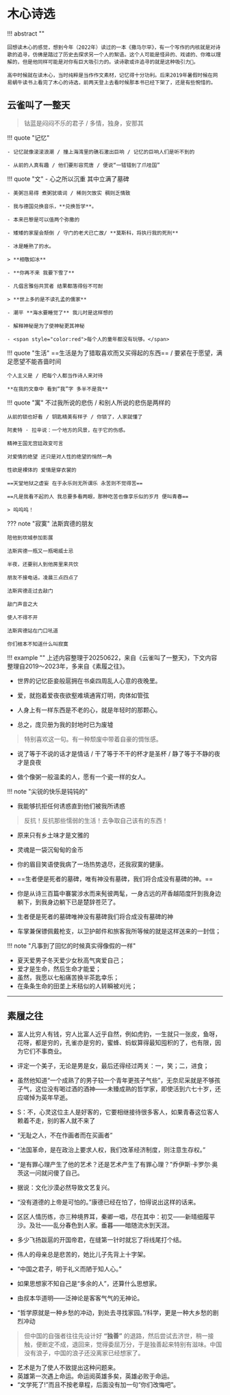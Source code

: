 # 木心诗选

!!! abstract ""

    回想读木心的感觉，想到今年（2022年）读过的一本《撒马尔罕》，有一个写作的内核就是对诗歌的追寻，仿佛是踏过了历史去探求另一个人的絮语。这个人可能是怪异的、戏谑的、你难以理解的，但是他同样可能是对你有巨大吸引力的。读诗歌或许追寻的就是这种吸引力🧲。

    高中时候就在读木心，当时纯粹是当作作文素材，记忆得十分功利。后来2019年暑假时候在网易蜗牛读书上看完了木心的诗选，前两天登上去看时候那本书已经下架了，还是有些惋惜的。



## 云雀叫了一整天


> 钴蓝是闷闷不乐的君子 / 多情，独身，安那其


!!! quote "记忆"
    
    - 记忆就像滚滚浪潮 / 撞上海湾里的礁石激出巨响 / 记忆的巨响人们是听不到的

    - 从前的人真有趣 / 他们要形容荒唐 / 便说“一错错到了爪哇国”

!!! quote "文"
    - 心之所以沉重 其中立满了墓碑

    - 美粥岂易得 煮粥犹填词 / 稀则欠故实 稠则乏情致

    - 我与德国兑换音乐，**兑换哲学**。
    
    - 本来巴黎是可以值两个弥撒的

    - 矮矮的家屋会颓倒 / 守门的老犬已亡故/ **莫斯科，将执行我的死刑**

    - 冰是睡熟了的水。

    > **相敬如冰**

    - **你再不来 我要下雪了**

    - 凡倡言雅俗共赏者 结果都落得俗不可耐

    > **世上多的是不读孔孟的儒家**

    - 潮平 **海水要睡觉了** 我儿时是这样想的

    - 解释神秘是为了使神秘更其神秘

    - <span style="color:red">每个人的童年都没有玩够。</span>

!!! quote "生活"
    ==生活是为了猎取喜欢而又买得起的东西== / 要紧在于愿望，满足愿望不能吝啬时间

    个人主义是 / 把每个人都当作诗人来对待

    **在我的文章中 看到“我”字 多半不是我**


!!! quote "寓"
    不过我所说的悲伤 / 和别人所说的悲伤是两样的

    从前的锁也好看 / 钥匙精美有样子 / 你锁了，人家就懂了

    阿麦特 · 拉辛说：一个地方的风景，在于它的伤感。

    精神王国无宫廷政变可言
    
    对爱情的绝望 还只是对人性的绝望的悄然一角

    性欲是裸体的 爱情是穿衣裳的

    ==天堂地狱之虚妄 在于永乐则无所谓乐 永苦则不觉得苦==

    ==凡是我看不起的人 我总要多看两眼，那种吃苦也像享乐似的岁月 便叫青春==

    > 呜呜呜！

??? note "寂寞"
    法斯宾德的朋友
    
    陪他到坎城参加影展

    法斯宾德一瓶又一瓶喝威士忌

    半夜，还要别人到他房里来共饮

    朋友不接电话，凌晨三点四点了

    法斯宾德走过去敲门

    敲门声音之大

    使人不得不开

    法斯宾德站在门口吼道

    你们根本不知道什么叫寂寞


!!! example ""
    上述内容整理于20250622，来自《云雀叫了一整天》，下文内容整理自2019～2023年，多来自《素履之往》。

- 世界的记忆臣妾般扈拥在书桌四周乱人心意的夜晚里。

- 爱，就抱着爱夜夜欲壑难填通宵灯明，肉体如管弦

- 人身上有一样东西是不老的心，就是年轻时的那颗心。

- 总之，庞贝册为我的封地时已为废墟
> 特别喜欢这一句。有一种颓废中带着自豪的惆怅感。

- 说了等于不说的话才是情话 / 干了等于不干的杯才是圣杯 / 静了等于不静的夜才是良夜

- 做个像粥一般温柔的人，愿有一个瓷一样的女人。

!!! note "尖锐的快乐是钝钝的"

- 我能够抗拒任何诱惑直到他们被我所诱惑
> 反抗！反抗那些懦弱的生活！去争取自己该有的东西！

- 原来只有乡土味才是文雅的

- 灵魂是一袋沉甸甸的金币

- 你的眉目笑语使我病了一场热势退尽，还我寂寞的健康。

- ==生者便是死者的墓碑，唯有神没有墓碑，我们将合成没有墓碑的神。==

- 你是从诗三百篇中褰裳涉水而来髡彼两髦，一身古远的芹香越陌度阡到我身边躺下，到我身边躺下已是楚辞苍茫了。
- 生者便是死者的墓碑唯神没有墓碑我们将合成没有墓碑的神
- 车掌兼保镖佩戴枪支，以卫护邮件和旅客我所等候的就是这样送来的一封信；

!!! note "凡事到了回忆的时候真实得像假的一样"


- 夏天爱男子冬天爱少女秋高气爽爱自己；
- 爱才是生命，然后生命才能爱；
- 虽然，我愿以七船痛苦换半茶匙幸乐；
- 在条条生命的田垄上禾秸似的人转瞬被刈光；

---

## 素履之往

- 富人比穷人有钱，穷人比富人近乎自然，例如虎豹，一生就只一张皮，鱼呀，花呀，都是穷的，孔雀亦是穷的，蜜蜂、蚂蚁算得最知囤积的了，也有限，因为它们不事商业。
- 评定一个美子，无论是男是女，最后还得经过两关：一，笑；二，进食；
- 虽然他知道“一个成熟了的男子较一个青年更孩子气些”，无奈尼采就是不够孩子气，这位没有喝过酒的酒神——未臻成熟的哲学家，即使活到六七十岁，还应嗟悼为英年早逝。
- S：不，心灵这位主人是好客的，它要相继接待很多客人，如果青春这位客人赖着不走，别的客人就不来了
- “无耻之人，不在作画者而在买画者”
- “法国革命，是在政治上要求人权，我们改革经济制度，则注意生存权。”
- “是有罪心理产生了他的艺术？还是艺术产生了有罪心理？”乔伊斯·卡罗尔·奥茨这一问就问傻了自己。
- 据说：文化沙漠必然导致文艺复兴。
- “没有道德的上帝是可怕的。”康德已经在怕了，怕得说出这样的话来。
- 区区人情历练，亦三种境界耳，秦卿一唱，尽在其中：初艾——新晴细履平沙。及壮——乱分春色到人家。垂暮——暗随流水到天涯。
- 多少飞扬跋扈的开国帝君，在缝第一针时就忘了将线尾打个结。
- 伟人的母亲总是悲苦的，她比儿子先背上十字架。
- “中国之君子，明于礼义而陋于知人心。”
- 如果思想家不知自己是“多余的人”，还算什么思想家。

- 由叔本华道明——泛神论是客客气气的无神论。
- “哲学原就是一种乡愁的冲动，到处去寻找家园。”/科学，更是一种大乡愁的剧烈冲动

> 但中国的自强者往往先设计好 **“独善”** 的退路，然后尝试去济世，稍一接触，便断定不成，退回来，觉得委屈万分，于是独善起来特别有滋味。中国没有浪子，中国的浪子还没离家已经想家了。

- 艺术是为了使人不致提出这种问题来。
- 英雄第一次遇上命运。命运阅英雄多矣，英雄必败于命运。
- “文学死了!”而且不按老章程，后面没有加一句“你们改悔吧”。



